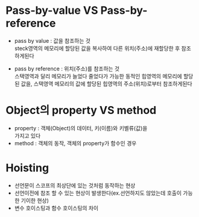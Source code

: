 # Pass-by-value VS Pass-by-reference
- pass by value : 값을 참조하는 것<br> steck영역의 메모리에 할당된 값을 복사하여 다른 위치(주소)에 재할당한 후 참조하게된다<br>

- pass by reference : 위치(주소)를 참조하는 것<br> 스택영역과 달리 
메모리가 늘었다 줄었다가 가능한 동적인 힙영역의 메모리에 할당된 값을, 스택영역 메모리의 값에 할당된 힙영역의 주소(위치)로부터 참조하게된다

#  Object의 property VS method
- property : 객체(Object)의 데이터, 키(이름)와 키벨류(값)을<br>가지고 있다
- method : 객체의 동작, 객체의 property가 함수인 경우

# Hoisting
- 선언문이 스코프의 최상단에 있는 것처럼 동작하는 현상
- 선언이전에 참조 할 수 있는 현상이 발생한다(ex.선언하지도 않았는데 호출이 가능한 기이한 현상)
- 변수 호이스팅과 함수 호이스팅의 차이